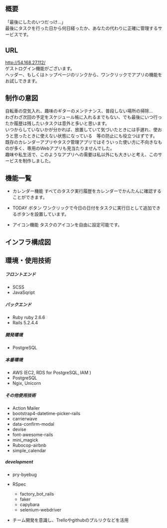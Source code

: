 ## 概要
「最後にしたのいつだっけ...」<br>
最後にタスクを行った日から何日経ったか、あなたの代わりに正確に管理するサービスです。<br>

## URL
http://54.168.27.112/<br>
ゲストログイン機能がございます。<br>
ヘッダー、もしくはトップページのリンクから、ワンクリックでアプリの機能をお試しできます。<br>

## 制作の意図
自転車の空気入れ、趣味のギターのメンテナンス、普段しない場所の掃除...<br>
わざわざ次回の予定をスケジュール帳に入れるまでもない、でも最後にいつ行ったか履歴は残したいタスクは意外と多いと思います。<br>
いつからしていないかが分かれば、放置していて気づいたときには手遅れ、使おうと思ったときに使えない状態になっている　等の防止にも役立つはずです。<br>
既存のカレンダーアプリやタスク管理アプリではそういった使い方に不向きなものが多く、専用のWebアプリも見当たりませんでした。<br>
趣味や私生活で、このようなアプリへの需要は私以外にも大きいと考え、このサービスを制作しました。<br>

## 機能一覧
- カレンダー機能
  すべてのタスク実行履歴をカレンダーでかんたんに確認することができます。

- TODAY ボタン
  ワンクリックで今日の日付をタスクに実行日として追加できるボタンを設置しています。

- アイコン機能
  タスクのアイコンを自由に設定可能です。

## インフラ構成図

## 環境・使用技術
##### フロントエンド
- SCSS
- JavaSqript

##### バックエンド 
- Ruby ruby 2.6.6
- Rails 5.2.4.4

##### 開発環境
- PostgreSQL

##### 本番環境
- AWS (EC2, RDS for PostgreSQL, IAM )
- PostgreSQL
- Ngix, Unicorn


##### その他使用技術
- Action Mailer
- bootstrap4-datetime-picker-rails
- carrierwave
- data-confirm-modal
- devise
- font-awesome-rails
- mini_magick
- Rubocop-airbnb
- simple_calendar

##### development
- pry-byebug
- RSpec
  - factory_bot_rails
  - faker
  - capybara
  - selenium-webdriver

- チーム開発を意識し、Trelloやgithubのプルリクなどを活用